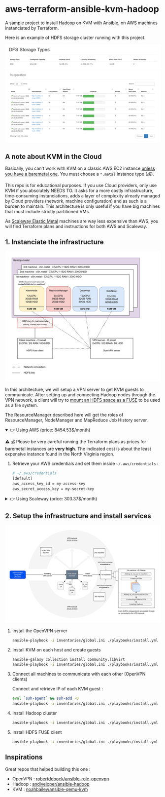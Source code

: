 # aws-terraform-ansible-kvm-hadoop

A sample project to install Hadoop on KVM with Ansible, on AWS machines instanciated by Terraform.

Here is an example of HDFS storage cluster running with this project.

![DFS storage types tab](./dfs_storage_type.png)
![Hadoop cluster live datanodes](./datanodes_alive.png)

## A note about KVM in the Cloud

Basically, you can't work with KVM on a classic AWS EC2 instance [unless you have a baremetal one](https://aws.amazon.com/blogs/aws/new-amazon-ec2-bare-metal-instances-with-direct-access-to-hardware). You must choose a `*.metal` instance type (:moneybag:).

This repo is for educational purposes. If you use Cloud providers, only use KVM if you absolutely NEEDS TO. It asks for a more costly infrastructure, time-consuming instanciations, adds a layer of complexity already managed by Cloud providers (network, machine configuration) and as such is a burden to maintain. This architecture is only useful if you have big machines that must include strictly partitioned VMs.

As [Scaleway Elastic Metal](https://www.scaleway.com/en/elastic-metal/) machines are way less expensive than AWS, you will find Terraform plans and instructions for both AWS and Scaleway.

## 1. Instanciate the infrastructure

![Architecture schema](./schema.jpg)

In this architecture, we will setup a VPN server to get KVM guests to communicate. After setting up and connecting Hadoop nodes through the VPN network, a client will try to [mount an HDFS space as a FUSE](https://sleeplessbeastie.eu/2021/09/13/how-to-mount-hdfs-as-a-local-file-system/) to be used as a file system.

The ResourceManager described here will get the roles of ResourceManager, NodeManager and MapReduce Job History server.

<details open>
<summary>👉 Using AWS (price: 8454.53$/month)</summary>

:warning: :moneybag: Please be very careful running the Terraform plans as prices for baremetal instances are **very high**. The indicated cost is about the least expensive instance found in the North Virginia region.

1. Retrieve your AWS credentials and set them inside `~/.aws/credentials` :

    ```bash
    # ~/.aws/credentials
    [default]
    aws_access_key_id = my-access-key
    aws_secret_access_key = my-secret-key
    ```

</details>

<details close>
<summary>👉 Using Scaleway (price: 303.37$/month)</summary>

1. Go to your Scaleway account > IAM > [API Keys](https://console.scaleway.com/iam/api-keys) and create a new API key `terraform-ansible-kvm-hadoop`

2. Run the following `export` commands replacing values by yours

    ```bash
    export TF_VAR_SCW_PROJECT_ID="my-project-id" # can be found in console.scaleway.com/project/settings
    export TF_VAR_SCW_ACCESS_KEY="my-access-key"
    export TF_VAR_SCW_SECRET_KEY="my-secret-key"
    ```

    > Tip : append these variables to your `~/.bashrc` file

3. Make sure there's no error by running `init` and `plan` commands

    Make sure to have an SSH key which description is `main` [in your Scaleway account](https://console.scaleway.com/project/credentials).

    ```bash
    terraform -chdir=./plans/scaleway init
    terraform -chdir=./plans/scaleway plan
    ```

4. Execute the plan

    This command will generate our `global.ini` inventory file :

    ```bash
    terraform -chdir=./plans/scaleway apply
    ```

    > To terminate instances and avoid unintended spendings, use `terraform destroy`

</details>

## 2. Setup the infrastructure and install services

![Chaining of Ansible's playbook actions](./chaining.jpg)

1. Install the OpenVPN server

    ```bash
    ansible-playbook -i inventories/global.ini ./playbooks/install.yml --extra-vars @./vars/all.yml -t vpn-server
    ```

2. Install KVM on each host and create guests

    ```bash
    ansible-galaxy collection install community.libvirt
    ansible-playbook -i inventories/global.ini ./playbooks/install.yml --extra-vars @./vars/all.yml -t kvm-install
    ```

3. Connect all machines to communicate with each other (OpenVPN clients)

    Connect and retrieve IP of each KVM guest :

    ```bash
    eval `ssh-agent` && ssh-add -D
    ansible-playbook -i inventories/global.ini ./playbooks/install.yml --extra-vars @./vars/all.yml -t vpn-client
    ```

4. Install Hadoop cluster

    ```bash
    ansible-playbook -i inventories/global.ini ./playbooks/install.yml --extra-vars @./vars/all.yml -t hadoop
    ```

5. Install HDFS FUSE client

    ```bash
    ansible-playbook -i inventories/global.ini ./playbooks/install.yml --extra-vars @./vars/all.yml -t hdfs-fuse-clients
    ```

## Inspirations

Great repos that helped building this one :

- OpenVPN : [robertdebock/ansible-role-openvpn](https://github.com/robertdebock/ansible-role-openvpn)
- Hadoop : [andiveloper/ansible-hadoop](https://github.com/andiveloper/ansible-hadoop)
- KVM : [noahbailey/ansible-qemu-kvm](https://github.com/noahbailey/ansible-qemu-kvm)
